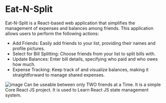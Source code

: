 # Eat-N-Split

Eat-N-Split is a React-based web application that simplifies the management of expenses and balances among friends. This application allows users to perform the following actions:
<ul>
<li>Add Friends: Easily add friends to your list, providing their names and profile pictures.
</li>
<li>Select for Bill Splitting: Choose friends from your list to split bills with.</li>
<li>Update Balances: Enter bill details, specifying who paid and who owes how much.</li>

<li>Expense Tracking: Keep track of and visualize balances, making it straightforward to manage shared expenses.</li>
</ul>



![image](https://github.com/Ankita7238/Eat-N-Split/assets/141292926/3a7ff0d8-b6e4-47bd-9ace-758874be529f)
Can be useable between only TWO friends at a Time. It is a simple Core React JS project. It is used to Learn React JS state management system. 
